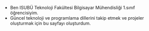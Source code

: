 - Ben ISUBÜ Teknoloji Fakültesi Bilgisayar Mühendisliği 1.sınıf öğrencisiyim.
- Güncel teknoloji ve programlama dillerini takip etmek ve projeler oluşturmak için bu sayfayı oluşturdum. 
<!---
ErenCnrh/ErenCnrh is a ✨ special ✨ repository because its `README.md` (this file) appears on your GitHub profile.
You can click the Preview link to take a look at your changes.
--->
